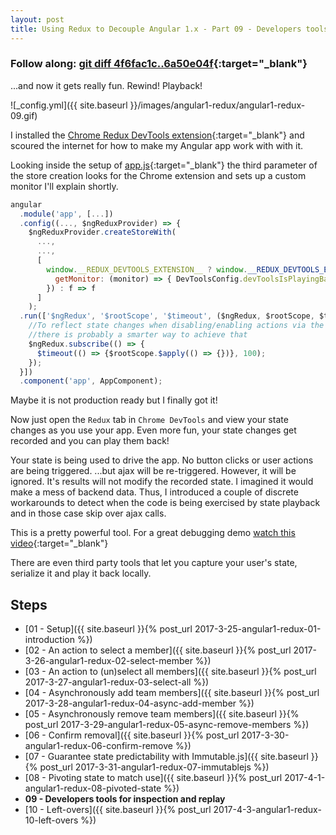 ```yaml
---
layout: post
title: Using Redux to Decouple Angular 1.x - Part 09 - Developers tools for debugging and replay
---
```


### Follow along: [git diff 4f6fac1c..6a50e04f](https://gitlab.com/rcotter-onbyone/angular-1-redux-blog/compare/4f6fac1c...6a50e04f){:target="_blank"}

...and now it gets really fun. Rewind! Playback!

![_config.yml]({{ site.baseurl }}/images/angular1-redux/angular1-redux-09.gif)

I installed the [Chrome Redux DevTools extension](https://chrome.google.com/webstore/detail/redux-devtools/lmhkpmbekcpmknklioeibfkpmmfibljd?utm_source=gmail){:target="_blank"}
and scoured the internet for how to make my Angular app work with with it. 

Looking inside the setup of [app.js](https://gitlab.com/rcotter-onbyone/angular-1-redux-blog/compare/4f6fac1c...6a50e04f){:target="_blank"} 
the third parameter of the store creation
looks for the Chrome extension and sets up a custom monitor I'll explain shortly.
```javascript
angular
  .module('app', [...])
  .config((..., $ngReduxProvider) => {
    $ngReduxProvider.createStoreWith(
      ...,
      ...,
      [
        window.__REDUX_DEVTOOLS_EXTENSION__ ? window.__REDUX_DEVTOOLS_EXTENSION__({
          getMonitor: (monitor) => { DevToolsConfig.devToolsIsPlayingBack = monitor.isMonitorAction; }
        }) : f => f
      ]
    );
  .run(['$ngRedux', '$rootScope', '$timeout', ($ngRedux, $rootScope, $timeout) => {
    //To reflect state changes when disabling/enabling actions via the monitor
    //there is probably a smarter way to achieve that
    $ngRedux.subscribe(() => {
      $timeout(() => {$rootScope.$apply(() => {})}, 100);
    });
  }])
  .component('app', AppComponent);
```
Maybe it is not production ready but I finally got it!

Now just open the `Redux` tab in `Chrome DevTools` and view your state changes as you 
use your app. Even more fun, your state changes get recorded and you can play them 
back!

Your state is being used to drive the app. No button clicks or user actions
are being triggered. ...but ajax will be re-triggered. However, it will be ignored.
It's results will not modify the recorded state. I imagined it would make 
a mess of backend data. Thus, I introduced a couple of discrete workarounds to detect 
when the code is being exercised by state playback and in those case skip over ajax calls.

This is a pretty powerful tool. For a great debugging demo [watch this video](https://www.youtube.com/watch?v=xsSnOQynTHs){:target="_blank"}

There are even third party tools that let you capture your user's state, serialize it and play it back locally.

## Steps
* [01 - Setup]({{ site.baseurl }}{% post_url 2017-3-25-angular1-redux-01-introduction %})
* [02 - An action to select a member]({{ site.baseurl }}{% post_url 2017-3-26-angular1-redux-02-select-member %})
* [03 - An action to (un)select all members]({{ site.baseurl }}{% post_url 2017-3-27-angular1-redux-03-select-all %})
* [04 - Asynchronously add team members]({{ site.baseurl }}{% post_url 2017-3-28-angular1-redux-04-async-add-member %})
* [05 - Asynchronously remove team members]({{ site.baseurl }}{% post_url 2017-3-29-angular1-redux-05-async-remove-members %})
* [06 - Confirm removal]({{ site.baseurl }}{% post_url 2017-3-30-angular1-redux-06-confirm-remove %})
* [07 - Guarantee state predictability with Immutable.js]({{ site.baseurl }}{% post_url 2017-3-31-angular1-redux-07-immutablejs %})
* [08 - Pivoting state to match use]({{ site.baseurl }}{% post_url 2017-4-1-angular1-redux-08-pivoted-state %})
* **09 - Developers tools for inspection and replay**
* [10 - Left-overs]({{ site.baseurl }}{% post_url 2017-4-3-angular1-redux-10-left-overs %})
